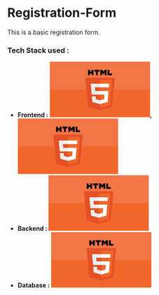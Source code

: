 # Registration-Form
<p> This is a basic registration form.</p>
<h3> Tech Stack used : </h3>
<ul>
  <li><b>Frontend : <img src="html.png" alt="HTML">, <img src="html.png" alt="CSS"></b></li>
  <li><b>Backend : <img src="html.png" alt="PHP"></b></li>
  <li><b>Database : <img src="html.png" alt="MySQL"></b></li>
</ul>
